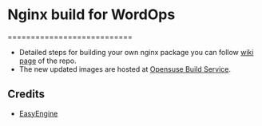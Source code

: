 # Nginx build for WordOps

===========================

* Detailed steps for building your own nginx package you can follow [wiki page](https://github.com/WordOps/nginx-build/wiki) of the repo.
* The new updated images are hosted at [Opensuse Build Service](https://build.opensuse.org/project/show/home:virtubox:WordOps).

## Credits

* [EasyEngine](https://github.com/easyengine/easyengine)
